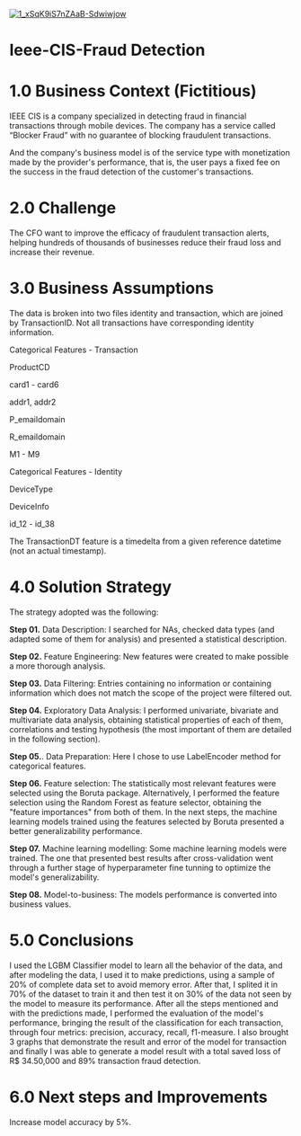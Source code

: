 [
![1_xSqK9iS7nZAaB-Sdwiwjow](https://user-images.githubusercontent.com/97288194/150184248-349f43ea-c929-416d-8a2c-53b821eff9a6.png)
](url)

# Ieee-CIS-Fraud Detection

# 1.0 Business Context (Fictitious)
IEEE CIS is a company specialized in detecting fraud in financial transactions through mobile devices. The company has a service called “Blocker Fraud” with no guarantee of blocking fraudulent transactions.

And the company's business model is of the service type with monetization made by the provider's performance, that is, the user pays a fixed fee on the success in the fraud detection of the customer's transactions.

# 2.0 Challenge

The CFO want to improve the efficacy of fraudulent transaction alerts, helping hundreds of thousands of businesses reduce their fraud loss and increase their revenue.

# 3.0 Business Assumptions

The data is broken into two files identity and transaction, which are joined by TransactionID. Not all transactions have corresponding identity information.

Categorical Features - Transaction

ProductCD

card1 - card6

addr1, addr2

P_emaildomain

R_emaildomain

M1 - M9

Categorical Features - Identity

DeviceType

DeviceInfo

id_12 - id_38

The TransactionDT feature is a timedelta from a given reference datetime (not an actual timestamp).

# 4.0 Solution Strategy

The strategy adopted was the following:

**Step 01.** Data Description: I searched for NAs, checked data types (and adapted some of them for analysis) and presented a statistical description.

**Step 02.** Feature Engineering: New features were created to make possible a more thorough analysis.

**Step 03.** Data Filtering: Entries containing no information or containing information which does not match the scope of the project were filtered out.

**Step 04.** Exploratory Data Analysis: I performed univariate, bivariate and multivariate data analysis, obtaining statistical properties of each of them, correlations and testing hypothesis (the most important of them are detailed in the following section).

**Step 05.**. Data Preparation: Here I chose to use LabelEncoder method for  categorical features.

**Step 06.** Feature selection: The statistically most relevant features were selected using the Boruta package. Alternatively, I performed the feature selection using the Random Forest as feature selector, obtaining the "feature importances" from both of them. In the next steps, the machine learning models trained using the features selected by Boruta presented a better generalizability performance.

**Step 07.** Machine learning modelling: Some machine learning models were trained. The one that presented best results after cross-validation went through a further stage of hyperparameter fine tunning to optimize the model's generalizability.

**Step 08.** Model-to-business: The models performance is converted into business values.

# 5.0 Conclusions
I used the LGBM Classifier model to learn all the behavior of the data, and after modeling the data, I used it to make predictions, using a sample of 20% of complete data set to avoid memory error. After that, I splited it in 70% of the dataset to train it and then test it on 30% of the data not seen by the model to measure its performance. After all the steps mentioned and with the predictions made, I performed the evaluation of the model's performance, bringing the result of the classification for each transaction, through four metrics: precision, accuracy, recall, f1-measure. I also brought 3 graphs that demonstrate the result and error of the model for transaction and finally I was able to generate a model result with a total saved loss of R$ 34.50,000 and 89% transaction fraud detection.

# 6.0 Next steps and Improvements
Increase model accuracy by 5%.

